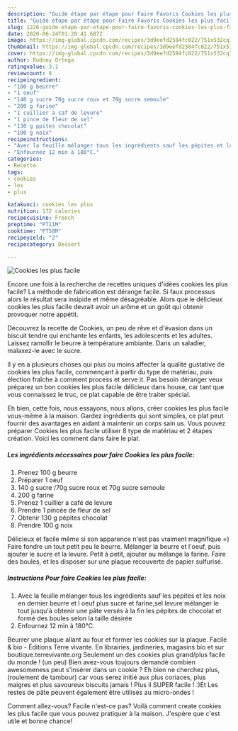 ```yaml
---
description: "Guide étape par étape pour Faire Favoris Cookies les plus facile"
title: "Guide étape par étape pour Faire Favoris Cookies les plus facile"
slug: 1226-guide-etape-par-etape-pour-faire-favoris-cookies-les-plus-facile
date: 2020-06-24T01:28:41.687Z
image: https://img-global.cpcdn.com/recipes/3d9eefd2584fc022/751x532cq70/cookies-les-plus-facile-photo-principale-de-la-recette.jpg
thumbnail: https://img-global.cpcdn.com/recipes/3d9eefd2584fc022/751x532cq70/cookies-les-plus-facile-photo-principale-de-la-recette.jpg
cover: https://img-global.cpcdn.com/recipes/3d9eefd2584fc022/751x532cq70/cookies-les-plus-facile-photo-principale-de-la-recette.jpg
author: Rodney Ortega
ratingvalue: 3.1
reviewcount: 8
recipeingredient:
- "100 g beurre"
- "1 oeuf"
- "140 g sucre 70g sucre roux et 70g sucre semoule"
- "200 g farine"
- "1 cuillier a caf de levure"
- "1 pince de fleur de sel"
- "130 g ppites chocolat"
- "100 g noix"
recipeinstructions:
- "Avec la feuille mélanger tous les ingrédients sauf les pépites et les noix en dernier beurre et l oeuf plus sucre et farine,sel levure mélanger le tout jusqu&#39;à obtenir une pâte versés à la fin les pépites de chocolat et formé des boules selon la taille désirée"
- "Enfournez 12 min à 180°C."
categories:
- Recette
tags:
- cookies
- les
- plus

katakunci: cookies les plus 
nutrition: 172 calories
recipecuisine: French
preptime: "PT11M"
cooktime: "PT58M"
recipeyield: "2"
recipecategory: Dessert

---
```



![Cookies les plus facile](https://img-global.cpcdn.com/recipes/3d9eefd2584fc022/751x532cq70/cookies-les-plus-facile-photo-principale-de-la-recette.jpg)

Encore une fois à la recherche de recettes uniques d'idées cookies les plus facile? La méthode de fabrication est dérange facile. Si faux processus alors le résultat sera insipide et même désagréable. Alors que le délicieux cookies les plus facile devrait avoir un arôme et un goût qui obtenir provoquer notre appétit.

Découvrez la recette de Cookies, un peu de rêve et d&#39;évasion dans un biscuit tendre qui enchante les enfants, les adolescents et les adultes. Laissez ramollir le beurre à température ambiante. Dans un saladier, malaxez-le avec le sucre.

Il y en a plusieurs choses qui plus ou moins affecter la qualité gustative de cookies les plus facile, commençant à partir du type de matériau, puis élection fraîche à comment process et serve it. Pas besoin déranger veux préparez un bon cookies les plus facile délicieux dans house, car tant que vous connaissez le truc, ce plat capable de être traiter spécial.


Eh bien, cette fois, nous essayons, nous allons, créer cookies les plus facile vous-même à la maison. Gardez ingrédients qui sont simples, ce plat peut fournir des avantages en aidant à maintenir un corps sain us. Vous pouvez préparer Cookies les plus facile utiliser 8 type de matériau et 2 étapes création. Voici les comment dans faire le plat.

<!--inarticleads1-->

##### Les ingrédients nécessaires pour faire Cookies les plus facile:

1. Prenez 100 g beurre
1. Préparer 1 oeuf
1.  140 g sucre /70g sucre roux et 70g sucre semoule
1.  200 g farine
1. Prenez 1 cuillier a café de levure
1. Prendre 1 pincée de fleur de sel
1. Obtenir 130 g pépites chocolat
1. Prendre 100 g noix


Délicieux et facile même si son apparence n&#39;est pas vraiment magnifique =) Faire fondre un tout petit peu le beurre. Mélanger la beurre et l&#39;oeuf, puis ajouter le sucre et la levure. Petit à petit, ajouter au mélange la farine. Faire des boules, et les disposer sur une plaque recouverte de papier sulfurisé. 

<!--inarticleads2-->

##### Instructions Pour faire Cookies les plus facile:

1. Avec la feuille mélanger tous les ingrédients sauf les pépites et les noix en dernier beurre et l oeuf plus sucre et farine,sel levure mélanger le tout jusqu&#39;à obtenir une pâte versés à la fin les pépites de chocolat et formé des boules selon la taille désirée
1. Enfournez 12 min à 180°C.


Beurrer une plaque allant au four et former les cookies sur la plaque. Facile &amp; bio - Éditions Terre vivante. En librairies, jardineries, magasins bio et sur boutique.terrevivante.org Seulement un des cookies plus grand/plus facile du monde ! (un peu) Bien avez-vous toujours demandé combien awesomeness peut s&#39;insérer dans un cookie ? Eh bien ne cherchez plus, (roulement de tambour) car vous serez initié aux plus coriaces, plus maigres et plus savoureux biscuits jamais ! Plus il SUPER facile ! :)Ét Les restes de pâte peuvent également être utilisés au micro-ondes ! 


Comment allez-vous? Facile n'est-ce pas? Voilà comment create cookies les plus facile que vous pouvez pratiquer à la maison. J'espère que c'est utile et bonne chance!
